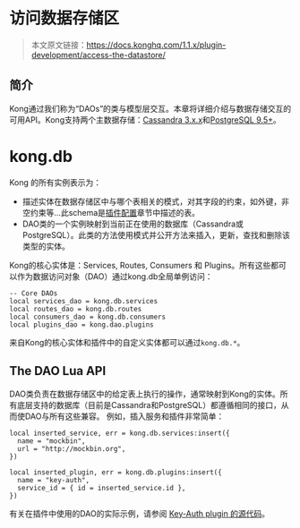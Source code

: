 # 访问数据存储区

> 本文原文链接：https://docs.konghq.com/1.1.x/plugin-development/access-the-datastore/

## 简介

Kong通过我们称为“DAOs”的类与模型层交互。本章将详细介绍与数据存储交互的可用API。Kong支持两个主数据存储：[Cassandra 3.x.x](http://cassandra.apache.org/)和[PostgreSQL 9.5+](http://www.postgresql.org/)。


# kong.db

Kong 的所有实例表示为：

- 描述实体在数据存储区中与哪个表相关的模式，对其字段的约束，如外键，非空约束等...此schema是[插件配置](https://docs.konghq.com/1.1.x/plugin-development/plugin-configuration/)章节中描述的表。
- DAO类的一个实例映射到当前正在使用的数据库（Cassandra或PostgreSQL）。此类的方法使用模式并公开方法来插入，更新，查找和删除该类型的实体。

Kong的核心实体是：Services, Routes, Consumers 和 Plugins。所有这些都可以作为数据访问对象（DAO）通过kong.db全局单例访问：

```
-- Core DAOs
local services_dao = kong.db.services
local routes_dao = kong.db.routes
local consumers_dao = kong.db.consumers
local plugins_dao = kong.dao.plugins
```
来自Kong的核心实体和插件中的自定义实体都可以通过`kong.db.*`。

## The DAO Lua API

DAO类负责在数据存储区中的给定表上执行的操作，通常映射到Kong的实体。所有底层支持的数据库（目前是Cassandra和PostgreSQL）都遵循相同的接口，从而使DAO与所有这些兼容。
例如，插入服务和插件非常简单：
```
local inserted_service, err = kong.db.services:insert({
  name = "mockbin",
  url = "http://mockbin.org",
})

local inserted_plugin, err = kong.db.plugins:insert({
  name = "key-auth",
  service_id = { id = inserted_service.id },
})
```

有关在插件中使用的DAO的实际示例，请参阅 [Key-Auth plugin 的源代码](https://github.com/Kong/kong/blob/master/kong/plugins/key-auth/handler.lua)。

















